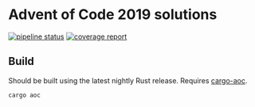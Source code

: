 # Advent of Code 2019 solutions

[![pipeline status](https://gitlab.com/Naalunth/aoc_2019/badges/master/pipeline.svg)](https://gitlab.com/Naalunth/aoc_2019/commits/master)
[![coverage report](https://gitlab.com/Naalunth/aoc_2019/badges/master/coverage.svg)](https://gitlab.com/Naalunth/aoc_2019/commits/master)

## Build
Should be built using the latest nightly Rust release. Requires [cargo-aoc](https://github.com/gobanos/cargo-aoc).
```
cargo aoc
```
